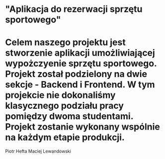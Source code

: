 # "Aplikacja do rezerwacji sprzętu sportowego"
# Celem naszego projektu jest stworzenie aplikacji umożliwiającej wypożczyenie sprzętu sportowego. Projekt został podzielony na dwie sekcje - Backend i Frontend. W tym projekcie nie dokonaliśmy  klasycznego podziału pracy pomiędzy dwoma studentami. Projekt zostanie wykonany wspólnie na każdym etapie produkcji.


Piotr Hefta 
Maciej Lewandowski
